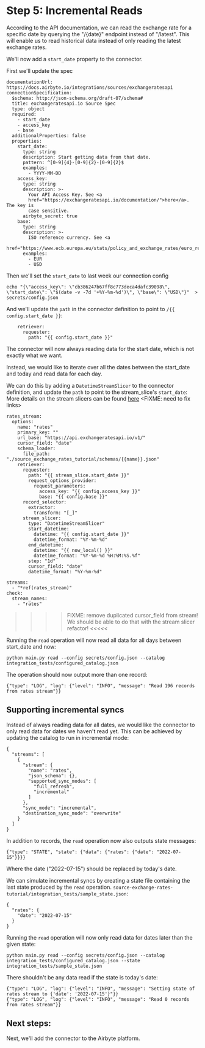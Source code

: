 # Step 5: Incremental Reads

According to the API documentation, we can read the exchange rate for a specific date by querying the "/{date}" endpoint instead of "/latest".
This will enable us to read historical data instead of only reading the latest exchange rates.

We'll now add a `start_date` property to the connector.

First we'll update the spec

```
documentationUrl: https://docs.airbyte.io/integrations/sources/exchangeratesapi
connectionSpecification:
  $schema: http://json-schema.org/draft-07/schema#
  title: exchangeratesapi.io Source Spec
  type: object
  required:
    - start_date
    - access_key
    - base
  additionalProperties: false
  properties:
    start_date:
      type: string
      description: Start getting data from that date.
      pattern: ^[0-9]{4}-[0-9]{2}-[0-9]{2}$
      examples:
        - YYYY-MM-DD
    access_key:
      type: string
      description: >-
        Your API Access Key. See <a
        href="https://exchangeratesapi.io/documentation/">here</a>. The key is
        case sensitive.
      airbyte_secret: true
    base:
      type: string
      description: >-
        ISO reference currency. See <a
        href="https://www.ecb.europa.eu/stats/policy_and_exchange_rates/euro_reference_exchange_rates/html/index.en.html">here</a>.
      examples:
        - EUR
        - USD
```

Then we'll set the `start_date` to last week our connection config

```
echo "{\"access_key\": \"cb386247b67ff8c773deca4dafc39098\", \"start_date\": \"$(date -v -7d '+%Y-%m-%d')\", \"base\": \"USD\"}"  > secrets/config.json
```

And we'll update the `path` in the connector definition to point to `/{{ config.start_date }}`:

```
    retriever:
      requester:
        path: "{{ config.start_date }}"
```

The connector will now always reading data for the start date, which is not exactly what we want.

Instead, we would like to iterate over all the dates between the start_date and today and read data for each day.

We can do this by adding a `DatetimeStreamSlicer` to the connector definition, and update the `path` to point to the stream_slice's `start_date`:
More details on the stream slicers can be found [here](./link-to-stream-slicers.md) <FIXME: need to fix links>

```
rates_stream:
  options:
    name: "rates"
    primary_key: ""
    url_base: "https://api.exchangeratesapi.io/v1/"
    cursor_field: "date"
    schema_loader:
      file_path: "./source_exchange_rates_tutorial/schemas/{{name}}.json"
    retriever:
      requester:
        path: "{{ stream_slice.start_date }}"
        request_options_provider:
          request_parameters:
            access_key: "{{ config.access_key }}"
            base: "{{ config.base }}"
      record_selector:
        extractor:
          transform: "[_]"
      stream_slicer:
        type: "DatetimeStreamSlicer"
        start_datetime:
          datetime: "{{ config.start_date }}"
          datetime_format: "%Y-%m-%d"
        end_datetime:
          datetime: "{{ now_local() }}"
          datetime_format: "%Y-%m-%d %H:%M:%S.%f"
        step: "1d"
        cursor_field: "date"
        datetime_format: "%Y-%m-%d"

streams:
  - "*ref(rates_stream)"
check:
  stream_names:
    - "rates"
```

> > > > FIXME: remove duplicated cursor_field from stream!
> We should be able to do that with the stream slicer refactor!
<<<<<

Running the `read` operation will now read all data for all days between start_date and now:

```
python main.py read --config secrets/config.json --catalog integration_tests/configured_catalog.json
```

The operation should now output more than one record:

```
{"type": "LOG", "log": {"level": "INFO", "message": "Read 196 records from rates stream"}}
```

## Supporting incremental syncs

Instead of always reading data for all dates, we would like the connector to only read data for dates we haven't read yet.
This can be achieved by updating the catalog to run in incremental mode:

```
{
  "streams": [
    {
      "stream": {
        "name": "rates",
        "json_schema": {},
        "supported_sync_modes": [
          "full_refresh",
          "incremental"
        ]
      },
      "sync_mode": "incremental",
      "destination_sync_mode": "overwrite"
    }
  ]
}
```

In addition to records, the `read` operation now also outputs state messages:

```
{"type": "STATE", "state": {"data": {"rates": {"date": "2022-07-15"}}}}
```

Where the date ("2022-07-15") should be replaced by today's date.

We can simulate incremental syncs by creating a state file containing the last state produced by the `read` operation.
`source-exchange-rates-tutorial/integration_tests/sample_state.json`:

```
{
  "rates": {
    "date": "2022-07-15"
  }
}
```

Running the `read` operation will now only read data for dates later than the given state:

```
python main.py read --config secrets/config.json --catalog integration_tests/configured_catalog.json --state integration_tests/sample_state.json
```

There shouldn't be any data read if the state is today's date:

```
{"type": "LOG", "log": {"level": "INFO", "message": "Setting state of rates stream to {'date': '2022-07-15'}"}}
{"type": "LOG", "log": {"level": "INFO", "message": "Read 0 records from rates stream"}}
```

## Next steps:

Next, we'll add the connector to the Airbyte platform.